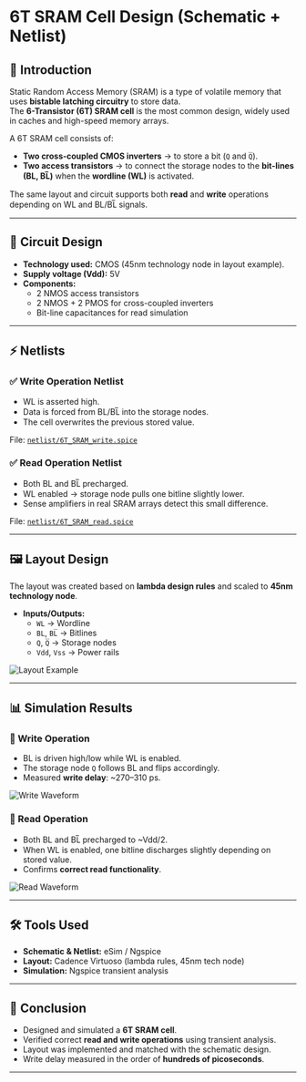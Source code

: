 # 6T SRAM Cell Design (Schematic + Netlist)

## 📌 Introduction
Static Random Access Memory (SRAM) is a type of volatile memory that uses **bistable latching circuitry** to store data.  
The **6-Transistor (6T) SRAM cell** is the most common design, widely used in caches and high-speed memory arrays.  

A 6T SRAM cell consists of:
- **Two cross-coupled CMOS inverters** → to store a bit (`Q` and `Q̅`).
- **Two access transistors** → to connect the storage nodes to the **bit-lines (BL, BL̅)** when the **wordline (WL)** is activated.  

The same layout and circuit supports both **read** and **write** operations depending on WL and BL/BL̅ signals.

---

## 📐 Circuit Design
- **Technology used:** CMOS (45nm technology node in layout example).  
- **Supply voltage (Vdd):** 5V  
- **Components:**
  - 2 NMOS access transistors
  - 2 NMOS + 2 PMOS for cross-coupled inverters
  - Bit-line capacitances for read simulation  

---

## ⚡ Netlists

### ✅ Write Operation Netlist
- WL is asserted high.
- Data is forced from BL/BL̅ into the storage nodes.
- The cell overwrites the previous stored value.

File: [`netlist/6T_SRAM_write.spice`](netlist/6T_SRAM_write.spice)

### ✅ Read Operation Netlist
- Both BL and BL̅ precharged.
- WL enabled → storage node pulls one bitline slightly lower.
- Sense amplifiers in real SRAM arrays detect this small difference.

File: [`netlist/6T_SRAM_read.spice`](netlist/6T_SRAM_read.spice)

---

## 🖼 Layout Design
The layout was created based on **lambda design rules** and scaled to **45nm technology node**.  

- **Inputs/Outputs:**  
  - `WL` → Wordline  
  - `BL`, `BL̅` → Bitlines  
  - `Q`, `Q̅` → Storage nodes  
  - `Vdd`, `Vss` → Power rails  

![Layout Example](docs/Layout_Screenshot.png)

---

## 📊 Simulation Results

### 📝 Write Operation
- BL is driven high/low while WL is enabled.
- The storage node `Q` follows BL and flips accordingly.
- Measured **write delay**: ~270–310 ps.

![Write Waveform](docs/Write_Waveform.png)

### 📝 Read Operation
- Both BL and BL̅ precharged to ~Vdd/2.
- When WL is enabled, one bitline discharges slightly depending on stored value.
- Confirms **correct read functionality**.

![Read Waveform](docs/Read_Waveform.png)

---

## 🛠 Tools Used
- **Schematic & Netlist:** eSim / Ngspice  
- **Layout:** Cadence Virtuoso (lambda rules, 45nm tech node)  
- **Simulation:** Ngspice transient analysis  

---

## 📌 Conclusion
- Designed and simulated a **6T SRAM cell**.  
- Verified correct **read and write operations** using transient analysis.  
- Layout was implemented and matched with the schematic design.  
- Write delay measured in the order of **hundreds of picoseconds**.  

---

